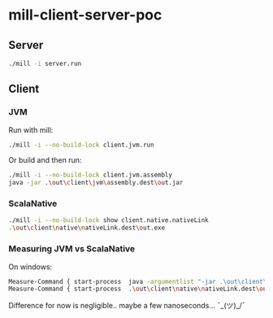 # mill-client-server-poc

## Server 

```sh
./mill -i server.run
```

## Client 

### JVM
Run with mill:
```sh
./mill -i --no-build-lock client.jvm.run
```

Or build and then run:
```sh
./mill -i --no-build-lock client.jvm.assembly
java -jar .\out\client\jvm\assembly.dest\out.jar
```


### ScalaNative
```sh
./mill -i --no-build-lock show client.native.nativeLink
.\out\client\native\nativeLink.dest\out.exe
```


### Measuring JVM vs ScalaNative

On windows:
```sh
Measure-Command { start-process  java -argumentlist "-jar .\out\client\jvm\assembly.dest\out.jar"  -Wait }
Measure-Command { start-process  .\out\client\native\nativeLink.dest\out.exe  -Wait }
```

Difference for now is negligible.. maybe a few nanoseconds... ¯\_(ツ)_/¯

